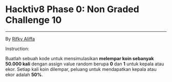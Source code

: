 # Hacktiv8 Phase 0: Non Graded Challenge 10

---

By [Rifky Aliffa](https://github.com/Penzragon)

Instruction:

Buatlah sebuah kode untuk mensimulasikan **melempar koin sebanyak 50.000 kali** dengan assign value
random berupa **0** dan **1** untuk kepala atau ekor. Setiap kali koin dilempar, peluang untuk mendapatkan
kepala atau ekor adalah **50%**.
